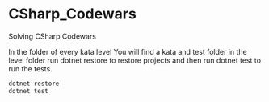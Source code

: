 # CSharp_Codewars
Solving CSharp Codewars


In the folder of every kata level You will find a kata and test folder in the
level folder run dotnet restore to restore projects and then run dotnet test
to run the tests.

``` bash
dotnet restore
dotnet test
```